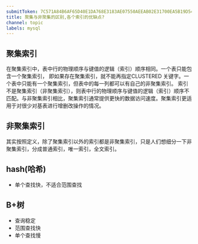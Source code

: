 ```yaml
---
submitToken: 7C571A84B6AF65D40E1DA768E3183AE07550AEEAB02E31700EA5B19D54F02EEF
title: 聚集与非聚集的区别,各个索引的优缺点?
channel: topic
labels: mysql
---
```


## 聚集索引

在聚集索引中，表中行的物理顺序与键值的逻辑（索引）顺序相同。一个表只能包含一个聚集索引， 即如果存在聚集索引，就不能再指定CLUSTERED 关键字。一个表中只能有一个聚集索引，但表中的每一列都可以有自己的非聚集索引。
索引不是聚集索引（非聚集索引），则表中行的物理顺序与键值的逻辑（索引）顺序不匹配。与非聚集索引相比，聚集索引通常提供更快的数据访问速度。聚集索引更适用于对很少对基表进行增删改操作的情况。

## 非聚集索引

其实按照定义，除了聚集索引以外的索引都是非聚集索引，只是人们想细分一下非聚集索引，分成普通索引，唯一索引，全文索引。


## hash(哈希)

- 单个查找快，不适合范围查找

## B+树

- 查询稳定
- 范围查找快
- 单个查找慢


